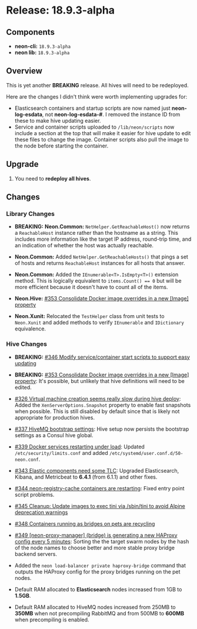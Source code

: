 # Release: 18.9.3-alpha

## Components

* **neon-cli:** `18.9.3-alpha`
* **neon lib:** `18.9.3-alpha`

## Overview

This is yet another **BREAKING** release.  All hives will need to be redeployed.

Here are the changes I didn't think were worth implementing upgrades for:

* Elasticsearch containers and startup scripts are now named just **neon-log-esdata**, not **neon-log-esdata-#**.  I removed the instance ID from these to make hive updating easier.
* Service and container scripts uploaded to `/lib/neon/scripts` now include a section at the top that will make it easier for hive update to edit these files to change the image.  Container scripts also pull the image to the node before starting the container.

## Upgrade

1. You need to **redeploy all hives**.

## Changes

### Library Changes

* **BREAKING:** **Neon.Common:** `NetHelper.GetReachableHost()` now returns a `ReachableHost` instance rather than the hostname as a string.  This includes more information like the target IP address, round-trip time, and an indication of whether the host was actually reachable.

* **Neon.Common:** Added `NetHelper.GetReachableHosts()` that pings a set of hosts and returns `ReachableHost` instances for all hosts that answer.
* **Neon.Common:** Added the `IEnumerable<T>.IsEmpty<T>()` extension method.  This is logically equivalent to `items.Count() == 0` but will be more efficient because it doesn't have to count all of the items.
* **Neon.Hive:** [#353 Consolidate Docker image overrides in a new [Image] property](https://github.com/jefflill/NeonForge/issues/353)
* **Neon.Xunit:** Relocated the `TestHelper` class from unit tests to `Neon.Xunit` and added methods to verify `IEnumerable` and `IDictionary` equivalence.

### Hive Changes

* **BREAKING:** [#346 Modify service/container start scripts to support easy updating](https://github.com/jefflill/NeonForge/issues/346)
* **BREAKING:** [#353 Consolidate Docker image overrides in a new [Image] property](https://github.com/jefflill/NeonForge/issues/353): It's possible, but unlikely that hive definitions will need to be edited.

* [#326 Virtual machine creation seems really slow during hive deploy](https://github.com/jefflill/NeonForge/issues/326): Added the `XenServerOptions.Snapshot` property to enable fast snapshots when possible.  This is still disabled by default since that is likely not appropriate for production hives.
* [#337 HiveMQ bootstrap settings](https://github.com/jefflill/NeonForge/issues/337): Hive setup now persists the bootstrap settings as a Consul hive global.
* [#339 Docker services restarting under load](https://github.com/jefflill/NeonForge/issues/339): Updated `/etc/security/limits.conf` and added `/etc/systemd/user.conf.d/50-neon.conf`.
* [#343 Elastic components need some TLC](https://github.com/jefflill/NeonForge/issues/343): Upgraded Elasticsearch, Kibana, and Metricbeat to **6.4.1** (from 6.1.1) and other fixes.
* [#344 neon-registry-cache containers are restarting](https://github.com/jefflill/NeonForge/issues/344): Fixed entry point script problems.
* [#345 Cleanup: Update images to exec tini via /sbin/tini to avoid Alpine deprecation warnings](https://github.com/jefflill/NeonForge/issues/345)
* [#348 Containers running as bridges on pets are recycling](https://github.com/jefflill/NeonForge/issues/348)
* [#349 [neon-proxy-manager] (bridge) is generating a new HAProxy config every 5 minutes](https://github.com/jefflill/NeonForge/issues/349): Sorting the the target swarm nodes by the hash of the node names to choose better and more stable proxy bridge backend servers.

* Added the `neon load-balancer private haproxy-bridge` command that outputs the HAProxy config for the proxy bridges running on the pet nodes.
* Default RAM allocated to **Elasticsearch** nodes increased from 1GB to **1.5GB**.
* Default RAM allocated to HiveMQ nodes increased from 250MB to **350MB** when not precompiling RabbitMQ and from 500MB to **600MB** when precompiling is enabled.